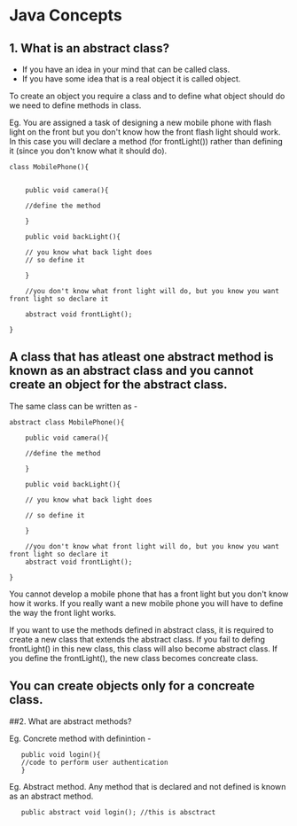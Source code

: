# Java Concepts 

## 1. What is an abstract class? 
- If you have an idea in your mind that can be called class. 
- If you have some idea that is a real object it is called object. 

To create an object you require a class and to define what object should do we need to define methods in class. 

Eg. You are assigned a task of designing a new mobile phone with flash light on the front but you don't know how the front flash light 
should work. 
In this case you will declare a method (for frontLight()) rather than defining it (since you don't know what it should do). 

    class MobilePhone(){


        public void camera(){

        //define the method
  
        }
  
        public void backLight(){
  
        // you know what back light does 
        // so define it
  
        }
  
        //you don't know what front light will do, but you know you want front light so declare it

        abstract void frontLight(); 

    }

## A class that has atleast one abstract method is known as an abstract class and you cannot create an object for the abstract class. 

The same class can be written as - 

    abstract class MobilePhone(){
  
        public void camera(){
    
        //define the method
    
        }
  
        public void backLight(){
    
        // you know what back light does 
    
        // so define it
    
        }
  
        //you don't know what front light will do, but you know you want front light so declare it
        abstract void frontLight(); 
    
    }

You cannot develop a mobile phone that has a front light but you don't know how it works. If you really want a new mobile phone you will have to define the way the front light works. 

If you want to use the methods defined in abstract class, it is required to create a new class that extends the abstract class. If you fail to defing frontLight() in this new class, this class will also become abstract class. If you define the frontLight(), the new class becomes concreate class. 

## You can create objects only for a concreate class. 

##2. What are abstract methods? 

Eg. Concrete method with definintion - 

       public void login(){
       //code to perform user authentication
       }
       
Eg. Abstract method. Any method that is declared and not defined is known as an abstract method. 

       public abstract void login(); //this is absctract
       
       
